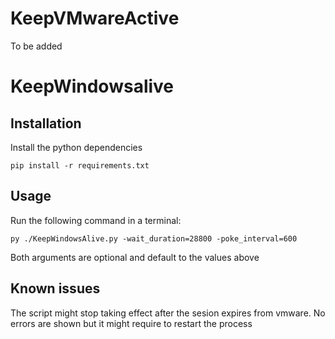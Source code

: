 # KeepVMwareActive

To be added

# KeepWindowsalive

## Installation

Install the python dependencies

    pip install -r requirements.txt

## Usage

Run the following command in a terminal:

    py ./KeepWindowsAlive.py -wait_duration=28800 -poke_interval=600

Both arguments are optional and default to the values above


## Known issues

The script might stop taking effect after the sesion expires from vmware. No errors are shown but it might require to restart the process 
